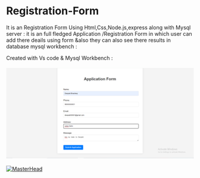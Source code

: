 # Registration-Form
It is an Registration Form Using Html,Css,Node.js,express along with Mysql server : it is an full fledged Application /Registration Form  in which user can add there deails using form &amp;also they can also see there results in database mysql workbench :


Created with Vs code & Mysql Workbench :
 <br><br>
[![MasterHead](Form_img.png)]()
 <br><br>
[![MasterHead](try10.png)]()
 <br><br> 
